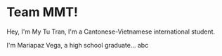 # Team MMT!

Hey, I'm My Tu Tran, I'm a Cantonese-Vietnamese international student.

I'm Mariapaz Vega, a high school graduate... abc 